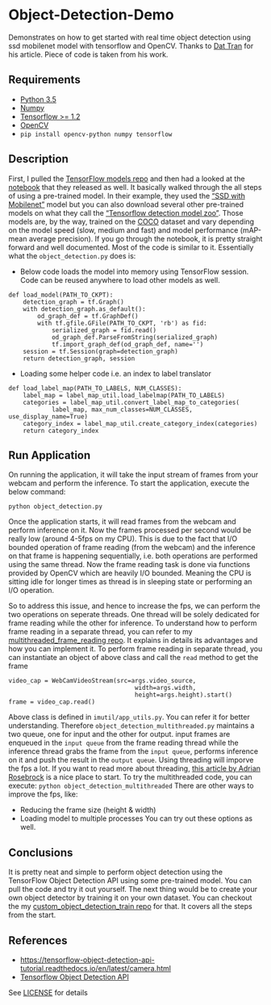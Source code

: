 # Object-Detection-Demo
Demonstrates on how to get started with real time object detection using ssd mobilenet model with tensorflow and OpenCV.
Thanks to [Dat Tran](https://towardsdatascience.com/@datitran) for his article. Piece of code is taken from his work.

## Requirements
- [Python 3.5](https://www.python.org/download/releases/3.0/)
- [Numpy](https://pypi.org/project/numpy/)
- [Tensorflow >= 1.2](https://pypi.org/project/tensorflow/)
- [OpenCV](https://pypi.org/project/opencv-python/)
- `pip install opencv-python numpy tensorflow`

## Description
First, I pulled the [TensorFlow models repo](https://github.com/tensorflow/models) and then had a looked at the [notebook](https://github.com/tensorflow/models/blob/master/research/object_detection/object_detection_tutorial.ipynb) that they released as well.
It basically walked through the all steps of using a pre-trained model.
In their example, they used the [“SSD with Mobilenet”](https://arxiv.org/abs/1512.02325) model but you can also download several 
other pre-trained models on what they call the [“Tensorflow detection model zoo”](https://github.com/tensorflow/models/blob/477ed41e7e4e8a8443bc633846eb01e2182dc68a/object_detection/g3doc/detection_model_zoo.md). 
Those models are, by the way, trained on the [COCO](http://mscoco.org/) dataset and vary depending on the model speed 
(slow, medium and fast) and model performance (mAP-mean average precision).
If you go through the notebook, it is pretty straight forward and well documented. Most of the code is similar to it.
Essentially what the `object_detection.py` does is:
- Below code loads the model into memory using TensorFlow session. Code can be reused anywhere to load other models as well.
```
def load_model(PATH_TO_CKPT):
    detection_graph = tf.Graph()
    with detection_graph.as_default():
        od_graph_def = tf.GraphDef()
        with tf.gfile.GFile(PATH_TO_CKPT, 'rb') as fid:
            serialized_graph = fid.read()
            od_graph_def.ParseFromString(serialized_graph)
            tf.import_graph_def(od_graph_def, name='')
    session = tf.Session(graph=detection_graph)
    return detection_graph, session
```
- Loading some helper code i.e. an index to label translator
```
def load_label_map(PATH_TO_LABELS, NUM_CLASSES):
    label_map = label_map_util.load_labelmap(PATH_TO_LABELS)
    categories = label_map_util.convert_label_map_to_categories(
            label_map, max_num_classes=NUM_CLASSES, use_display_name=True)
    category_index = label_map_util.create_category_index(categories)
    return category_index
```
## Run Application
On running the application, it will take the input stream of frames from your webcam and perform the inference.
To start the application, execute the below command:
```
python object_detection.py
```
Once the application starts, it will read frames from the webcam and perform inference on it.
Now the frames processed per second would be really low (around 4-5fps on my CPU). This is due to the fact 
that I/O bounded operation of frame reading (from the webcam) and the inference on that frame
is happening sequentially, i.e. both operations are performed using the same thread. Now the frame reading 
task is done via functions provided by OpenCV which are heavily I/O bounded. Meaning the CPU is sitting idle 
for longer times as thread is in sleeping state or performing an I/O operation. 

So to address this issue,
and hence to increase the fps, we can perform the two operations on seperate threads. One thread will be solely dedicated 
for frame reading while the other for inference. To understand how to perform frame reading in a separate thread, you can 
refer to my [multithreaded_frame_reading repo](https://github.com/rktayal/multithreaded_frame_reading). It explains in details its
advantages and how you can implement it.
To perform frame reading in separate thread, you can instantiate an object of above class and call the `read` method to get the frame
```
video_cap = WebCamVideoStream(src=args.video_source,
                                   width=args.width,
                                   height=args.height).start()
frame = video_cap.read()
```
Above class is defined in `imutil/app_utils.py`. You can refer it for better understanding.
Therefore `object_detection_multithreaded.py` maintains a two queue, one for input and the other for output. input frames are enqueued in the `input queue`
from the frame reading thread while the 
inference thread grabs the frame from the `input queue`, performs inference on it and push the result in the `output queue`.
Using threading will imporve the fps a lot. If you want to read more about threading, [this article by Adrian Rosebrock](http://www.pyimagesearch.com/2015/12/21/increasing-webcam-fps-with-python-and-opencv/)
is a nice place to start.
To try the multithreaded code, you can execute:
`python object_detection_multithreaded`
There are other ways to improve the fps, like:
- Reducing the frame size (height & width)
- Loading model to multiple processes
You can try out these options as well.

## Conclusions
It is pretty neat and simple to perform object detection using the TensorFlow Object Detection API using some pre-trained model.
You can pull the code and try it out yourself. The next thing would be to create your own object detector by training it on your
own dataset. You can checkout the my [custom_object_detection_train repo](https://github.com/rktayal/custom_object_detection_train) for that. It covers all the steps from the start.

## References
- https://tensorflow-object-detection-api-tutorial.readthedocs.io/en/latest/camera.html
- [Tensorflow Object Detection API](https://github.com/tensorflow/models)

See [LICENSE](https://github.com/rktayal/object-detection-demo/LICENSE) for details

